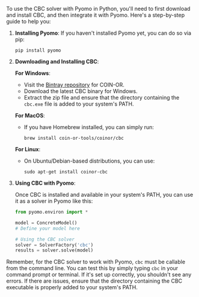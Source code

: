 To use the CBC solver with Pyomo in Python, you'll need to first download and install CBC, and then integrate it with Pyomo. Here's a step-by-step guide to help you:

1. **Installing Pyomo**:
   If you haven't installed Pyomo yet, you can do so via pip:

   ```
   pip install pyomo
   ```

2. **Downloading and Installing CBC**:

   **For Windows**:

   - Visit the [Bintray repository](https://bintray.com/coin-or/download/Cbc) for COIN-OR.
   - Download the latest CBC binary for Windows.
   - Extract the zip file and ensure that the directory containing the `cbc.exe` file is added to your system's PATH.

   **For MacOS**:

   - If you have Homebrew installed, you can simply run:
     ```
     brew install coin-or-tools/coinor/cbc
     ```

   **For Linux**:

   - On Ubuntu/Debian-based distributions, you can use:
     ```
     sudo apt-get install coinor-cbc
     ```

3. **Using CBC with Pyomo**:

   Once CBC is installed and available in your system's PATH, you can use it as a solver in Pyomo like this:

   ```python
   from pyomo.environ import *

   model = ConcreteModel()
   # Define your model here

   # Using the CBC solver
   solver = SolverFactory('cbc')
   results = solver.solve(model)
   ```

Remember, for the CBC solver to work with Pyomo, `cbc` must be callable from the command line. You can test this by simply typing `cbc` in your command prompt or terminal. If it's set up correctly, you shouldn't see any errors. If there are issues, ensure that the directory containing the CBC executable is properly added to your system's PATH.
